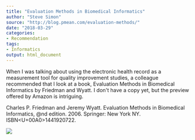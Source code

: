 ```yaml
---
title: "Evaluation Methods in Biomedical Informatics"
author: "Steve Simon"
source: "http://blog.pmean.com/evaluation-methods/"
date: "2018-03-29"
categories:
- Recommendation
tags:
- Informatics
output: html_document
---
```


When I was talking about using the electronic health record as a
measurement tool for quality improvement studies, a colleague
recommended that I look at a book, Evaluation Methods in Biomedical
Informatics by Friedman and Wyatt. I don't have a copy yet, but the
preview offered by Amazon is intriguing.

<!---More--->

Charles P. Friedman and Jeremy Wyatt. Evaluation Methods in Biomedical
Informatics, @nd edition. 2006. Springer: New York NY. ISBN<U+00A0>1441920722.

![](http://www.pmean.com/new-images/18/evaluation-methods01.png)




